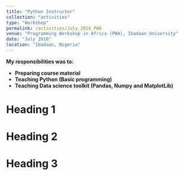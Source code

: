 ```yaml
---
title: "Python Instructor"
collection: "activities"
type: "Workshop"
permalink: /activities/July_2018_PWA
venue: "Programming Workshop in Africa (PWA), Ibadaan University"
date: "July 2018"
location: "Ibadaan, Nigeria"
---
```


<b>My responsibilities was to:<b> <br />
* Preparing course material
* Teaching Python (Basic programming)
* Teaching Data science toolkit (Pandas, Numpy and MatplotLib)


Heading 1
======

Heading 2
======

Heading 3
======

